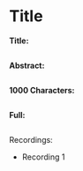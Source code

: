 # Title

**Title:**
```

```

**Abstract:**
```

```


**1000 Characters:**
```

```

**Full:**
```
```

Recordings:
* Recording 1
